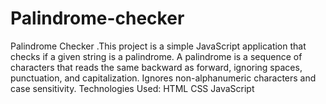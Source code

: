 # Palindrome-checker
Palindrome Checker .This project is a simple JavaScript application that checks if a given string  is a palindrome. A palindrome is a sequence of characters that reads the same backward as forward, ignoring spaces, punctuation, and capitalization. Ignores non-alphanumeric characters and case sensitivity. Technologies Used: HTML CSS JavaScript 

